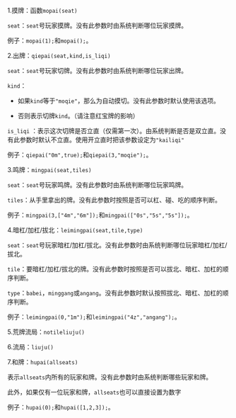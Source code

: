 1.摸牌：函数`mopai(seat)`

`seat`：`seat`号玩家摸牌。没有此参数时由系统判断哪位玩家摸牌。

例子：`mopai(1);`和`mopai();`。

2.出牌：`qiepai(seat,kind,is_liqi)`

`seat`：`seat`号玩家切牌。没有此参数时由系统判断哪位玩家出牌。

`kind`：

+ 如果`kind`等于`"moqie"`，那么为自动摸切。没有此参数时默认使用该选项。

+ 否则表示切牌`kind`。（请注意红宝牌的影响）

`is_liqi`
：表示这次切牌是否立直（仅需第一次）。由系统判断是否是双立直。没有此参数时默认不立直。使用开立直时把该参数设定为`"kailiqi"`

例子：`qiepai("0m",true);`和`qiepai(3,"moqie");`。

3.鸣牌：`mingpai(seat,tiles)`

`seat`：`seat`号玩家鸣牌。没有此参数时由系统判断哪位玩家鸣牌。

`tiles`：从手里拿出的牌。没有此参数时按照是否可以杠、碰、吃的顺序判断。

例子：`mingpai(3,["4m","6m"]);`和`mingpai(["0s","5s","5s"]);`。

4.暗杠/加杠/拔北：`leimingpai(seat,tile,type)`

`seat`：`seat`号玩家暗杠/加杠/拔北。没有此参数时由系统判断哪位玩家暗杠/加杠/拔北。

`tile`：要暗杠/加杠/拔北的牌。没有此参数时按照是否可以拔北、暗杠、加杠的顺序判断。

`type`：`babei`，`minggang`或`angang`。没有此参数时默认按照拔北、暗杠、加杠的顺序判断。

例子：`leimingpai(0,"1m");`和`leimingpai("4z","angang");`。

5.荒牌流局：`notileliuju()`

6.流局：`liuju()`

7.和牌：`hupai(allseats)`

表示`allseats`内所有的玩家和牌。没有此参数时由系统判断哪些玩家和牌。

此外，如果仅有一位玩家和牌，`allseats`也可以直接设置为数字

例子：`hupai(0);`和`hupai([1,2,3]);`。
